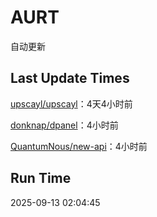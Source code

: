 # AURT

自动更新


## Last Update Times

[upscayl/upscayl](https://github.com/upscayl/upscayl)：4天4小时前

[donknap/dpanel](https://github.com/donknap/dpanel)：4小时前

[QuantumNous/new-api](https://github.com/QuantumNous/new-api)：4小时前


## Run Time
2025-09-13 02:04:45
